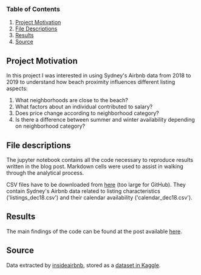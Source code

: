 
### Table of Contents

1. [Project Motivation](#motivation)
2. [File Descriptions](#files)
3. [Results](#results)
4. [Source](#source)

## Project Motivation<a name="motivation"></a>

In this project I was interested in using Sydney's Airbnb data from 2018 to 2019 to understand how beach proximity influences different listing aspects:

1. What neighborhoods are close to the beach?
2. What factors about an individual contributed to salary?
3. Does price change according to neighborhood category?
4. Is there a difference between summer and winter availability depending on neighborhood category?

## File descriptions <a name="files"></a>

The jupyter notebook contains all the code necessary to reproduce results written in the blog post. Markdown cells were used to assist in walking through the analytical process.

CSV files have to be downloaded from [here](https://www.kaggle.com/tylerx/sydney-airbnb-open-data) (too large for GitHub). They contain Sydney's Airbnb data related to listing characteristics ('listings_dec18.csv') and their calendar availability ('calendar_dec18.csv').

## Results<a name="results"></a>

The main findings of the code can be found at the post available [here](https://pietropollo.weebly.com/blog).

## Source<a name="source"></a>

Data extracted by [insideairbnb](http://insideairbnb.com/), stored as a [dataset in Kaggle](https://www.kaggle.com/tylerx/sydney-airbnb-open-data).
